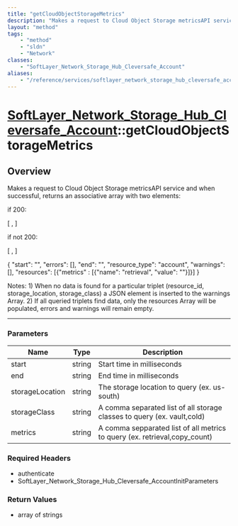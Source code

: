 ```yaml
---
title: "getCloudObjectStorageMetrics"
description: "Makes a request to Cloud Object Storage metricsAPI service and when successful, returns an associative array with two el... "
layout: "method"
tags:
    - "method"
    - "sldn"
    - "Network"
classes:
    - "SoftLayer_Network_Storage_Hub_Cleversafe_Account"
aliases:
    - "/reference/services/softlayer_network_storage_hub_cleversafe_account/getCloudObjectStorageMetrics"
---
```

# [SoftLayer_Network_Storage_Hub_Cleversafe_Account](/reference/services/SoftLayer_Network_Storage_Hub_Cleversafe_Account)::getCloudObjectStorageMetrics





## Overview 
Makes a request to Cloud Object Storage metricsAPI service and when successful, returns an associative array with two elements: 

if 200: 

[ <response Status Code String>, <JSON from metricsAPI as outlined below as String> ] 

if  not 200: 

[ <response Status Code String>, <response body as String> ] 



{ "start": "<timeInMilliseconds>", "errors": [], "end": "<timeInMilliseconds>", "resource_type": "account", "warnings": [], "resources": [{"metrics" : [{"name": "retrieval", "value": "<number>"}]}] } 

Notes: 1) When no data is found for a particular triplet (resource_id, storage_location, storage_class) a JSON element is inserted to the warnings Array. 2) If all queried triplets find data, only the resources Array will be populated, errors and warnings will remain empty. 



-----

### Parameters 
|Name | Type | Description |
| --- | --- | --- |
|start| string| Start time in milliseconds|
|end| string| End time in milliseconds|
|storageLocation| string| The storage location to query (ex. us-south)|
|storageClass| string| A comma separated list of all storage classes to query (ex. vault,cold)|
|metrics| string| A comma sepparated list of all metrics to query (ex. retrieval,copy_count)|


### Required Headers
* authenticate
* SoftLayer_Network_Storage_Hub_Cleversafe_AccountInitParameters


### Return Values
* array of strings




